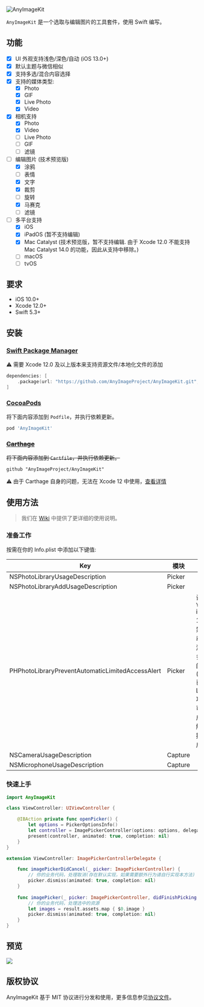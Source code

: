 ![AnyImageKit](https://github.com/AnyImageProject/AnyImageProject.github.io/raw/master/Resources/TitleMap@2x.png)

`AnyImageKit` 是一个选取与编辑图片的工具套件，使用 Swift 编写。

## 功能

- [x] UI 外观支持浅色/深色/自动 (iOS 13.0+)
- [x] 默认主题与微信相似
- [x] 支持多选/混合内容选择
- [x] 支持的媒体类型:
    - [x] Photo
    - [x] GIF
    - [x] Live Photo
    - [x] Video
- [x] 相机支持
    - [x] Photo
    - [x] Video
    - [ ] Live Photo
    - [ ] GIF
    - [ ] 滤镜
- [ ] 编辑图片 (技术预览版)
    - [x] 涂鸦
    - [ ] 表情
    - [x] 文字
    - [x] 裁剪
    - [ ] 旋转
    - [x] 马赛克
    - [ ] 滤镜
- [ ] 多平台支持
    - [x] iOS
    - [x] iPadOS (暂不支持编辑)
    - [x] Mac Catalyst (技术预览版，暂不支持编辑. 由于 Xcode 12.0 不能支持 Mac Catalyst 14.0 的功能，因此从支持中移除。)
    - [ ] macOS
    - [ ] tvOS

## 要求

- iOS 10.0+
- Xcode 12.0+
- Swift 5.3+

## 安装

### [Swift Package Manager](https://swift.org/package-manager/)

⚠️ 需要 Xcode 12.0 及以上版本来支持资源文件/本地化文件的添加

```swift
dependencies: [
    .package(url: "https://github.com/AnyImageProject/AnyImageKit.git", .upToNextMajor(from: "0.9.0"))
]
```

### [CocoaPods](https://guides.cocoapods.org/using/using-cocoapods.html)

将下面内容添加到 `Podfile`，并执行依赖更新。

```ruby
pod 'AnyImageKit'
```

### <del>[Carthage](https://github.com/Carthage/Carthage)</del>

<del>将下面内容添加到 `Cartfile`，并执行依赖更新。</del>

```ogdl
github "AnyImageProject/AnyImageKit"
```

⚠️ 由于 Carthage 自身的问题，无法在 Xcode 12 中使用，[查看详情](https://github.com/Carthage/Carthage/issues/3019)

## 使用方法

> 我们在 [Wiki](https://github.com/AnyImageProject/AnyImageKit/wiki) 中提供了更详细的使用说明。

### 准备工作

按需在你的 Info.plist 中添加以下键值:

| Key | 模块 | 备注 |
| ----- | ----  | ---- |
| NSPhotoLibraryUsageDescription | Picker |  |
| NSPhotoLibraryAddUsageDescription | Picker |  |
| PHPhotoLibraryPreventAutomaticLimitedAccessAlert | Picker | 设置为 `YES` iOS 14+ 以禁用自动弹出添加更多照片的弹框(Picker 已适配 Limited 功能，可由用户主动触发，提升用户体验)|
| NSCameraUsageDescription | Capture |  |
| NSMicrophoneUsageDescription | Capture |  |

### 快速上手

```swift
import AnyImageKit

class ViewController: UIViewController {

    @IBAction private func openPicker() {
        let options = PickerOptionsInfo()
        let controller = ImagePickerController(options: options, delegate: self)
        present(controller, animated: true, completion: nil)
    }
}

extension ViewController: ImagePickerControllerDelegate {

    func imagePickerDidCancel(_ picker: ImagePickerController) {
        // 你的业务代码，处理取消(存在默认实现，如果需要额外行为请自行实现本方法)
        picker.dismiss(animated: true, completion: nil)
    }
    
    func imagePicker(_ picker: ImagePickerController, didFinishPicking result: PickerResult) {
        // 你的业务代码，处理选中的资源
        let images = result.assets.map { $0.image }
        picker.dismiss(animated: true, completion: nil)
    }
}
```

## 预览

![](https://github.com/AnyImageProject/AnyImageProject.github.io/raw/master/Resources/QuickLook.gif)

## 版权协议

AnyImageKit 基于 MIT 协议进行分发和使用，更多信息参见[协议文件](./LICENSE)。
